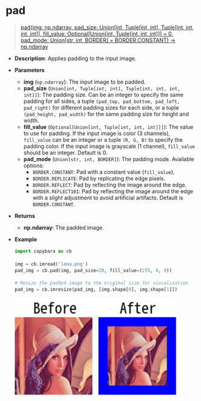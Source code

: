 # pad

> [pad(img: np.ndarray, pad_size: Union[int, Tuple[int, int], Tuple[int, int, int, int]], fill_value: Optional[Union[int, Tuple[int, int, int]]] = 0, pad_mode: Union[str, int, BORDER] = BORDER.CONSTANT) -> np.ndarray](https://github.com/DocsaidLab/Capybara/blob/975d62fba4f76db59e715c220f7a2af5ad8d050e/capybara/vision/functionals.py#L194)

- **Description**: Applies padding to the input image.

- **Parameters**

  - **img** (`np.ndarray`): The input image to be padded.
  - **pad_size** (`Union[int, Tuple[int, int], Tuple[int, int, int, int]]`): The padding size. Can be an integer to specify the same padding for all sides, a tuple `(pad_top, pad_bottom, pad_left, pad_right)` for different padding sizes for each side, or a tuple `(pad_height, pad_width)` for the same padding size for height and width.
  - **fill_value** (`Optional[Union[int, Tuple[int, int, int]]]`): The value to use for padding. If the input image is color (3 channels), `fill_value` can be an integer or a tuple `(R, G, B)` to specify the padding color. If the input image is grayscale (1 channel), `fill_value` should be an integer. Default is 0.
  - **pad_mode** (`Union[str, int, BORDER]`): The padding mode. Available options:
    - `BORDER.CONSTANT`: Pad with a constant value (`fill_value`).
    - `BORDER.REPLICATE`: Pad by replicating the edge pixels.
    - `BORDER.REFLECT`: Pad by reflecting the image around the edge.
    - `BORDER.REFLECT101`: Pad by reflecting the image around the edge with a slight adjustment to avoid artificial artifacts.
      Default is `BORDER.CONSTANT`.

- **Returns**

  - **np.ndarray**: The padded image.

- **Example**

  ```python
  import capybara as cb

  img = cb.imread('lena.png')
  pad_img = cb.pad(img, pad_size=20, fill_value=(255, 0, 0))

  # Resize the padded image to the original size for visualization
  pad_img = cb.imresize(pad_img, [img.shape[0], img.shape[1]])
  ```

  ![pad](./resource/test_pad.jpg)
